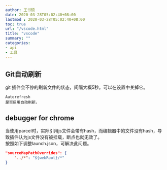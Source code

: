 ```yaml
---
author: 王书硕
date: 2020-03-28T05:02:40+08:00
lastmod : 2020-03-28T05:02:40+08:00
toc: true
url: "/vscode.html"
title: "vscode"
summary: ""
categories:
- api
- 工具
---
```


## Git自动刷新

git 插件会不停的刷新文件的状态，间隔大概5秒。可以在设置中关掉它。

```
Autorefresh
是否启用自动刷新。
```

## debugger for chrome

当使用parcel时，实际引用js文件会带有hash，而编辑器中的文件没有hash，导致插件认为js文件没有被挂载，断点也就无效了。  
按照如下调整launch.json，可解决此问题。

```json
"sourceMapPathOverrides": {
	"../*": "${webRoot}/*"
}
```